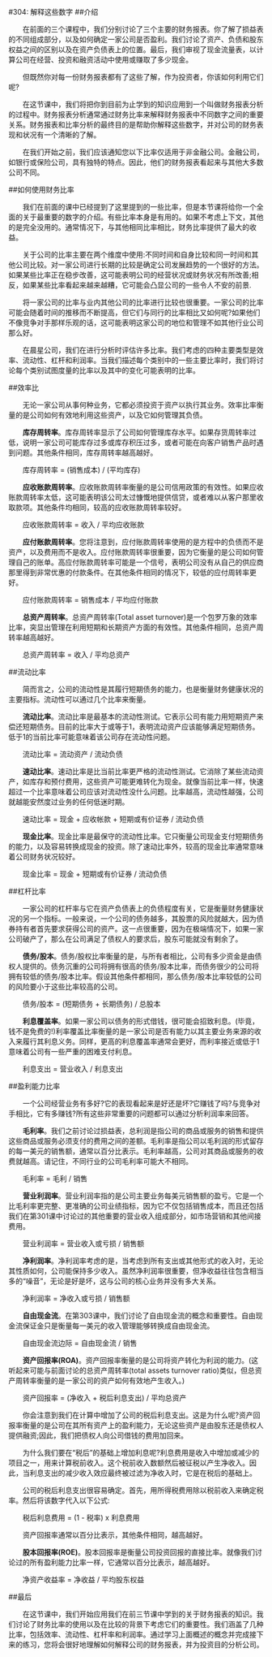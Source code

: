 #304: 解释这些数字
##介绍

　　在前面的三个课程中，我们分别讨论了三个主要的财务报表。你了解了损益表的不同组成部分，以及如何确定一家公司是否盈利。我们讨论了资产、负债和股东权益之间的区别以及在资产负债表上的位置。最后，我们审视了现金流量表，以计算公司在经营、投资和融资活动中使用或赚取了多少现金。

　　但既然你对每一份财务报表都有了这些了解，作为投资者，你该如何利用它们呢?

　　在这节课中，我们将把你到目前为止学到的知识应用到一个叫做财务报表分析的过程中。财务报表分析通常通过财务比率来解释财务报表中不同数字之间的重要关系。财务报表和比率分析的最终目的是帮助你解释这些数字，并对公司的财务表现和状况有一个清晰的了解。

　　在我们开始之前，我们应该通知您以下比率仅适用于非金融公司。金融公司，如银行或保险公司，具有独特的特点。因此，他们的财务报表看起来与其他大多数公司不同。

##如何使用财务比率

　　我们在前面的课中已经提到了这里提到的一些比率，但是本节课将给你一个全面的关于最重要的数字的介绍。有些比率本身是有用的。如果不考虑上下文，其他的是完全没用的。通常情况下，与其他相同比率相比，财务比率提供了最大的收益。

　　关于公司的比率主要在两个维度中使用:不同时间和自身比较和同一时间和其他公司比较。对一家公司进行长期的比较是确定公司发展趋势的一个很好的方法。如果某些比率正在稳步改善，这可能表明公司的经营状况或财务状况有所改善;相反，如果某些比率看起来越来越糟，它可能会凸显公司的一些令人不安的前景.

　　将一家公司的比率与业内其他公司的比率进行比较也很重要。一家公司的比率可能会随着时间的推移而不断提高，但它们与同行的比率相比又如何呢?如果他们不像竞争对手那样乐观的话，这可能表明这家公司的地位和管理不如其他行业公司那么好。

　　在晨星公司，我们在进行分析时评估许多比率。我们考虑的四种主要类型是效率、流动性、杠杆和利润率。当我们描述每个类别中的一些主要比率时，我们将讨论每个类别试图度量的比率以及其中的变化可能表明的比率。

##效率比

　　无论一家公司从事何种业务，它都必须投资于资产以执行其业务。效率比率衡量的是公司如何有效地利用这些资产，以及它如何管理其负债。

　　**库存周转率**。库存周转率显示了公司如何管理库存水平。如果存货周转率过低，说明一家公司可能库存过多或库存积压过多，或者可能在向客户销售产品时遇到问题。其他条件相同，库存周转率越高越好。

　　库存周转率 = (销售成本) / (平均库存)

　　**应收账款周转率**。应收账款周转率衡量的是公司信用政策的有效性。如果应收账款周转率太低，这可能表明该公司太过慷慨地提供信贷，或者难以从客户那里收取款项。其他条件均相同，较高的应收账款周转率较好。

　　应收账款周转率 = 收入 / 平均应收账款

　　**应付账款周转率**。您将注意到，应付账款周转率使用的是方程中的负债而不是资产，以及费用而不是收入。应付账款周转率很重要，因为它衡量的是公司如何管理自己的账单。高应付账款周转率可能是一个信号，表明公司没有从自己的供应商那里得到非常优惠的付款条件。在其他条件相同的情况下，较低的应付周转率更好。

　　应付账款周转率 = 销售成本 / 平均应付账款

　　**总资产周转率**。总资产周转率(Total asset turnover)是一个包罗万象的效率比率，突显出管理在利用短期和长期资产方面的有效性。其他条件相同，总资产周转率越高越好。

　　总资产周转率 = 收入 / 平均总资产

##流动比率

　　简而言之，公司的流动性是其履行短期债务的能力，也是衡量财务健康状况的主要指标。流动性可以通过几个比率来衡量。

　　**流动比率**。流动比率是最基本的流动性测试。它表示公司有能力用短期资产来偿还短期债务。目前的比率大于或等于1，表明流动资产应该能够满足短期债务。低于1的当前比率可能意味着该公司存在流动性问题。

　　流动比率 = 流动资产 / 流动负债

　　**速动比率**。速动比率是比当前比率更严格的流动性测试。它消除了某些流动资产，如库存和预付费用，这些资产可能更难转化为现金。就像当前比率一样，快速超过一个比率意味着公司应该对流动性没什么问题。比率越高，流动性越强，公司就越能安然度过业务的任何低迷时期。

　　速动比率 = 现金 + 应收帐款 + 短期或有价证券 / 流动负债

　　**现金比率**。现金比率是最保守的流动性比率。它只衡量公司现金支付短期债务的能力，以及容易转换成现金的投资。除了速动比率外，较高的现金比率通常意味着公司财务状况较好。

　　现金比率 = 现金 + 短期或有价证券 / 流动负债

##杠杆比率

　　一家公司的杠杆率与它在资产负债表上的负债程度有关，它是衡量财务健康状况的另一个指标。一般来说，一个公司的债务越多，其股票的风险就越大，因为债券持有者首先要求获得公司的资产。这一点很重要，因为在极端情况下，如果一家公司破产了，那么在公司满足了债权人的要求后，股东可能就没有剩余了。

　　**债务/股本**。债务/股权比率衡量的是，与所有者相比，公司有多少资金是由债权人提供的。债务沉重的公司将拥有很高的债务/股本比率，而债务很少的公司将拥有较低的债务/股本比率。假设其他条件都相同，那么债务/股本比率较低的公司的风险要小于这些比率较高的公司。

　　债务/股本 = (短期债务 + 长期债务) / 总股本

　　**利息覆盖率**。如果一家公司以债务的形式借钱，很可能会招致利息。(毕竟，钱不是免费的!)利率覆盖比率衡量的是一家公司是否有能力以其主要业务来源的收入来履行其利息义务。同样，更高的利息覆盖率通常会更好，而利率接近或低于1意味着公司有一些严重的困难支付利息。

　　利息支出 = 营业收入 / 利息支出

##盈利能力比率

　　一个公司经营业务有多好?它的表现看起来是好还是坏?它赚钱了吗?与竞争对手相比，它有多赚钱?所有这些非常重要的问题都可以通过分析利润率来回答。

　　**毛利率**。我们之前讨论过损益表，总利润是指公司的商品或服务的销售和提供这些商品或服务必须支付的费用之间的差额。毛利率是指公司以毛利润的形式留存的每一美元的销售额，通常以百分比表示。毛利率越高，公司对其商品或服务的收费就越高。请记住，不同行业的公司毛利率可能大不相同。

　　毛利率 = 毛利 / 销售

　　**营业利润率**。营业利润率指的是公司主要业务每美元销售额的盈亏。它是一个比毛利率更完整、更准确的公司业绩指标，因为它不仅包括销售成本，而且还包括我们在第301课中讨论过的其他重要的营业收入组成部分，如市场营销和其他间接费用。

　　营业利润率 = 营业收入或亏损 / 销售额

　　**净利润率**。净利润率考虑的是，当考虑到所有支出或其他形式的收入时，无论其性质如何，公司能保持多少收入。虽然净利润率很重要，但净收益往往包含相当多的“噪音”，无论是好是坏，这与公司的核心业务并没有多大关系。

　　净利润率 = 净收入或亏损 / 销售额

　　**自由现金流**。在第303课中，我们讨论了自由现金流的概念和重要性。自由现金流保证金只是衡量每一美元的收入管理能够转换成自由现金流。

　　自由现金流边际 = 自由现金流 / 销售

　　**资产回报率(ROA)**。资产回报率衡量的是公司将资产转化为利润的能力。(这听起来可能与前面讨论的总资产周转率(total assets turnover ratio)类似，但总资产周转率衡量的是一家公司的资产如何有效地产生收入。)

　　资产回报率 = (净收入 + 税后利息支出) / 平均总资产

　　你会注意到我们在计算中增加了公司的税后利息支出。这是为什么呢?资产回报率衡量的是公司在其所有资产上的盈利能力，无论这些资产是由股东还是债权人提供融资;因此，我们把债权人向公司借钱的费用加回来。

　　为什么我们要在“税后”的基础上增加利息呢?利息费用是收入中增加或减少的项目之一，用来计算税前收入。这个税前收入数额然后被征税以产生净收入。因此，当利息支出的减少收入效应最终被过滤为净收入时，它是在税后的基础上。

　　公司的税后利息支出很容易确定。首先，用所得税费用除以税前收入来确定税率。然后将该数字代入以下公式:

　　税后利息费用 = (1 - 税率) x 利息费用

　　资产回报率通常以百分比表示，其他条件相同，越高越好。

　　**股本回报率(ROE)**。股本回报率是衡量公司投资回报的直接比率。就像我们讨论过的所有盈利能力比率一样，它通常以百分比表示，越高越好。

　　净资产收益率 = 净收益 / 平均股东权益

##最后

　　在这节课中，我们开始应用我们在前三节课中学到的关于财务报表的知识。我们讨论了财务比率的使用以及在比较的背景下考虑它们的重要性。我们涵盖了几种比率，包括效率、流动性、杠杆率和利润率。通过学习上面概述的概念并完成接下来的练习，您将会很好地理解如何解释公司的财务报表，并为投资目的分析公司。
